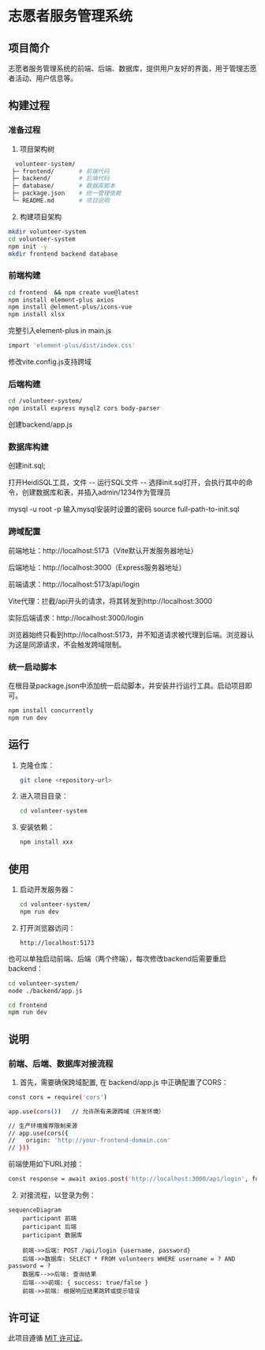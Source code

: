 # 志愿者服务管理系统

## 项目简介
志愿者服务管理系统的前端、后端、数据库，提供用户友好的界面，用于管理志愿者活动、用户信息等。

## 构建过程
### 准备过程

1. 项目架构树
 ```bash 
   volunteer-system/
  ├─ frontend/       # 前端代码
  ├─ backend/        # 后端代码
  ├─ database/       # 数据库脚本
  ├─ package.json    # 统一管理依赖
  └─ README.md       # 项目说明
```
2. 构建项目架构
```bash
mkdir volunteer-system
cd volunteer-system 
npm init -y
mkdir frontend backend database
```

### 前端构建
```bash
cd frontend  && npm create vue@latest 
npm install element-plus axios 
npm install @element-plus/icons-vue 
npm install xlsx
```

完整引入element-plus in main.js
```bash
import 'element-plus/dist/index.css'
```

修改vite.config.js支持跨域

### 后端构建
```bash
cd /volunteer-system/
npm install express mysql2 cors body-parser
```
创建backend/app.js

### 数据库构建
   创建init.sql;

   打开HeidiSQL工具，文件 -- 运行SQL文件 -- 选择init.sql打开，会执行其中的命令，创建数据库和表，并插入admin/1234作为管理员

   mysql -u root -p 输入mysql安装时设置的密码
   source full-path-to-init.sql


### 跨域配置
  前端地址：http://localhost:5173（Vite默认开发服务器地址）

  后端地址：http://localhost:3000（Express服务器地址）

  前端请求：http://localhost:5173/api/login

  Vite代理：拦截/api开头的请求，将其转发到http://localhost:3000

  实际后端请求：http://localhost:3000/login

  浏览器始终只看到http://localhost:5173，并不知道请求被代理到后端。浏览器认为这是同源请求，不会触发跨域限制。

### 统一启动脚本
   在根目录package.json中添加统一启动脚本，并安装并行运行工具。启动项目即可。
   ```bash
   npm install concurrently
   npm run dev
```
## 运行
1. 克隆仓库：
   ```bash
   git clone <repository-url>
   ```
2. 进入项目目录：
   ```bash
   cd volunteer-system
   ```
3. 安装依赖：
   ```bash
   npm install xxx
   ```

## 使用
1. 启动开发服务器：
   ```bash
   cd volunteer-system/
   npm run dev
   ```
2. 打开浏览器访问：
   ```
   http://localhost:5173
   ```

也可以单独启动前端、后端（两个终端），每次修改backend后需要重启backend：
```bash
cd volunteer-system/
node ./backend/app.js
```

```bash
cd frontend
npm run dev
```

## 说明
### 前端、后端、数据库对接流程
1. 首先，需要确保跨域配置, 在 backend/app.js 中正确配置了CORS：
```bash
const cors = require('cors')

app.use(cors())   // 允许所有来源跨域（开发环境）

// 生产环境推荐限制来源
// app.use(cors({
//   origin: 'http://your-frontend-domain.com'
// }))
```
前端使用如下URL对接：
```bash
const response = await axios.post('http://localhost:3000/api/login', form)
```
2. 对接流程，以登录为例：
```mermaid
sequenceDiagram
    participant 前端
    participant 后端
    participant 数据库

    前端->>后端: POST /api/login {username, password}
    后端->>数据库: SELECT * FROM volunteers WHERE username = ? AND password = ?
    数据库-->>后端: 查询结果
    后端-->>前端: { success: true/false }
    前端->>前端: 根据响应结果跳转或提示错误
```

## 许可证
此项目遵循 [MIT 许可证](LICENSE)。
